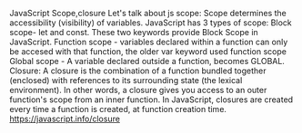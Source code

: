 JavaScript Scope,closure 
Let's talk about js scope:
Scope determines the accessibility (visibility) of variables.
JavaScript has 3 types of scope:
Block scope- let and const. These two keywords provide Block Scope in JavaScript.
Function scope - variables declared within a function can only be accesed with that function, the older var keyword used function scope 
Global scope - A variable declared outside a function, becomes GLOBAL.
Closure: 
A closure is the combination of a function bundled together (enclosed) with references to its surrounding state (the lexical environment). In other words, a closure gives you access to an outer function's scope from an inner function. In JavaScript, closures are created every time a function is created, at function creation time.
https://javascript.info/closure

